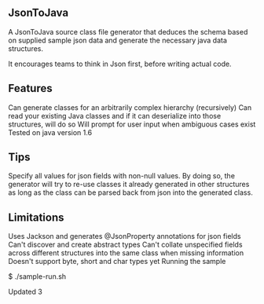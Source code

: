 JsonToJava
----------
A JsonToJava source class file generator that deduces the schema based on supplied sample json data and generate the necessary java data structures.

It encourages teams to think in Json first, before writing actual code.

Features
----------
Can generate classes for an arbitrarily complex hierarchy (recursively)
Can read your existing Java classes and if it can deserialize into those structures, will do so
Will prompt for user input when ambiguous cases exist
Tested on java version 1.6

Tips
----------
Specify all values for json fields with non-null values. By doing so, the generator will try to re-use classes it already generated in other structures as long as the class can be parsed back from json into the generated class.

Limitations
----------
Uses Jackson and generates @JsonProperty annotations for json fields
Can't discover and create abstract types
Can't collate unspecified fields across different structures into the same class when missing information
Doesn't support byte, short and char types yet
Running the sample

$ ./sample-run.sh

Updated 3